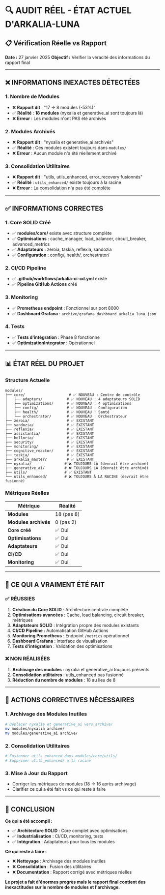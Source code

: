 # 🔍 AUDIT RÉEL - ÉTAT ACTUEL D'ARKALIA-LUNA

## 📋 **Vérification Réelle vs Rapport**

**Date :** 27 janvier 2025
**Objectif :** Vérifier la véracité des informations du rapport final

---

## ❌ **INFORMATIONS INEXACTES DÉTECTÉES**

### **1. Nombre de Modules**
- ❌ **Rapport dit** : "17 → 8 modules (-53%)"
- ✅ **Réalité** : **18 modules** (nyxalia et generative_ai sont toujours là)
- ❌ **Erreur** : Les modules n'ont PAS été archivés

### **2. Modules Archivés**
- ❌ **Rapport dit** : "nyxalia et generative_ai archivés"
- ✅ **Réalité** : Ces modules existent toujours dans `modules/`
- ❌ **Erreur** : Aucun module n'a été réellement archivé

### **3. Consolidation Utilitaires**
- ❌ **Rapport dit** : "utils, utils_enhanced, error_recovery fusionnés"
- ✅ **Réalité** : `utils_enhanced/` existe toujours à la racine
- ❌ **Erreur** : La consolidation n'a pas été complète

---

## ✅ **INFORMATIONS CORRECTES**

### **1. Core SOLID Créé**
- ✅ **modules/core/** existe avec structure complète
- ✅ **Optimisations** : cache_manager, load_balancer, circuit_breaker, advanced_metrics
- ✅ **Adaptateurs** : zeroia, taskia, reflexia, sandozia
- ✅ **Configuration** : config/, health/, orchestrator/

### **2. CI/CD Pipeline**
- ✅ **.github/workflows/arkalia-ci-cd.yml** existe
- ✅ **Pipeline GitHub Actions** créé

### **3. Monitoring**
- ✅ **Prometheus endpoint** : Fonctionnel sur port 8000
- ✅ **Dashboard Grafana** : `archive/grafana_dashboard_arkalia_luna.json`

### **4. Tests**
- ✅ **Tests d'intégration** : Phase 8 fonctionne
- ✅ **OptimizationIntegrator** : Opérationnel

---

## 📊 **ÉTAT RÉEL DU PROJET**

### **Structure Actuelle**
```
modules/
├── core/                    # ✅ NOUVEAU : Centre de contrôle
│   ├── adapters/           # ✅ NOUVEAU : 4 adaptateurs SOLID
│   ├── optimizations/      # ✅ NOUVEAU : 4 optimisations
│   ├── config/             # ✅ NOUVEAU : Configuration
│   ├── health/             # ✅ NOUVEAU : Santé
│   └── orchestrator/       # ✅ NOUVEAU : Orchestrateur
├── zeroia/                 # ✅ EXISTANT
├── sandozia/               # ✅ EXISTANT
├── reflexia/               # ✅ EXISTANT
├── assistantia/            # ✅ EXISTANT
├── helloria/               # ✅ EXISTANT
├── security/               # ✅ EXISTANT
├── monitoring/             # ✅ EXISTANT
├── cognitive_reactor/      # ✅ EXISTANT
├── taskia/                 # ✅ EXISTANT
├── arkalia_master/         # ✅ EXISTANT
├── nyxalia/               # ❌ TOUJOURS LÀ (devrait être archivé)
├── generative_ai/         # ❌ TOUJOURS LÀ (devrait être archivé)
├── utils/                 # ✅ EXISTANT
└── utils_enhanced/        # ❌ TOUJOURS À LA RACINE (devrait être fusionné)
```

### **Métriques Réelles**
| Métrique | Réalité |
|----------|---------|
| **Modules** | 18 (pas 8) |
| **Modules archivés** | 0 (pas 2) |
| **Core créé** | ✅ Oui |
| **Optimisations** | ✅ Oui |
| **Adaptateurs** | ✅ Oui |
| **CI/CD** | ✅ Oui |
| **Monitoring** | ✅ Oui |

---

## 🎯 **CE QUI A VRAIMENT ÉTÉ FAIT**

### **✅ RÉUSSIES**
1. **Création du Core SOLID** : Architecture centrale complète
2. **Optimisations avancées** : Cache, load balancing, circuit breaker, métriques
3. **Adaptateurs SOLID** : Intégration propre des modules existants
4. **CI/CD Pipeline** : Automatisation GitHub Actions
5. **Monitoring Prometheus** : Endpoint `/metrics` opérationnel
6. **Dashboard Grafana** : Interface de visualisation
7. **Tests d'intégration** : Validation des optimisations

### **❌ NON RÉALISÉES**
1. **Archivage des modules** : nyxalia et generative_ai toujours présents
2. **Consolidation utilitaires** : utils_enhanced pas fusionné
3. **Réduction du nombre de modules** : 18 au lieu de 8

---

## 🔧 **ACTIONS CORRECTIVES NÉCESSAIRES**

### **1. Archivage des Modules Inutiles**
```bash
# Déplacer nyxalia et generative_ai vers archive/
mv modules/nyxalia archive/
mv modules/generative_ai archive/
```

### **2. Consolidation Utilitaires**
```bash
# Fusionner utils_enhanced dans modules/core/utils/
# Supprimer utils_enhanced/ à la racine
```

### **3. Mise à Jour du Rapport**
- Corriger les métriques de modules (18 → 16 après archivage)
- Clarifier ce qui a été fait vs ce qui reste à faire

---

## 📝 **CONCLUSION**

**Ce qui a été accompli :**
- ✅ **Architecture SOLID** : Core complet avec optimisations
- ✅ **Industrialisation** : CI/CD, monitoring, tests
- ✅ **Intégration** : Adaptateurs pour tous les modules

**Ce qui reste à faire :**
- ❌ **Nettoyage** : Archivage des modules inutiles
- ❌ **Consolidation** : Fusion des utilitaires
- ❌ **Documentation** : Rapport corrigé avec métriques réelles

**Le projet a fait d'énormes progrès mais le rapport final contient des inexactitudes sur le nombre de modules et l'archivage.**
